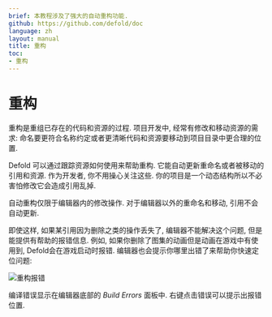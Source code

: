 ```yaml
---
brief: 本教程涉及了强大的自动重构功能.
github: https://github.com/defold/doc
language: zh
layout: manual
title: 重构
toc:
- 重构
---
```


# 重构

重构是重组已存在的代码和资源的过程. 项目开发中, 经常有修改和移动资源的需求: 命名要更符合名称约定或者更清晰代码和资源要移动到项目目录中更合理的位置.

Defold 可以通过跟踪资源如何使用来帮助重构. 它能自动更新重命名或者被移动的引用和资源. 作为开发者, 你不用操心关注这些. 你的项目是一个动态结构所以不必害怕修改它会造成引用乱掉.

<div class='important' markdown='1'>
自动重构仅限于编辑器内的修改操作. 对于编辑器以外的重命名和移动, 引用不会自动更新.
</div>

即使这样, 如果某引用因为删除之类的操作丢失了, 编辑器不能解决这个问题, 但是能提供有帮助的报错信息. 例如, 如果你删除了图集的动画但是动画在游戏中有使用到, Defold会在游戏启动时报错. 编辑器也会提示你哪里出错了来帮助你快速定位问题:

![重构报错](/manuals/images/workflow/delete_error.png)

编译错误显示在编辑器底部的 *Build Errors* 面板中. <kbd>右键点击</kbd>错误可以提示出报错位置.
